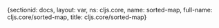 {sectionid: docs, layout: var, ns: cljs.core, name: sorted-map, full-name: cljs.core/sorted-map,
  title: cljs.core/sorted-map}
